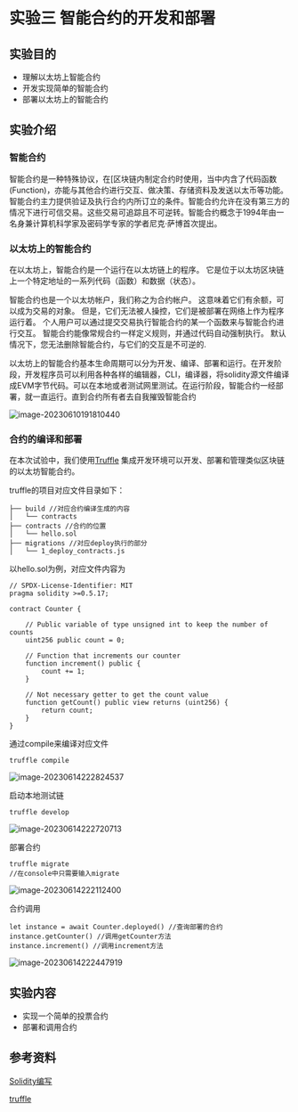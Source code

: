 # 实验三 智能合约的开发和部署

## 实验目的

- 理解以太坊上智能合约
- 开发实现简单的智能合约
- 部署以太坊上的智能合约

## 实验介绍

### 智能合约

智能合约是一种特殊协议，在[区块链内制定合约时使用，当中内含了代码函数 (Function)，亦能与其他合约进行交互、做决策、存储资料及发送以太币等功能。智能合约主力提供验证及执行合约内所订立的条件。智能合约允许在没有第三方的情况下进行可信交易。这些交易可追踪且不可逆转。智能合约概念于1994年由一名身兼计算机科学家及密码学专家的学者尼克·萨博首次提出。

### 以太坊上的智能合约

在以太坊上，智能合约是一个运行在以太坊链上的程序。 它是位于以太坊区块链上一个特定地址的一系列代码（函数）和数据（状态）。

智能合约也是一个以太坊帐户，我们称之为合约帐户。 这意味着它们有余额，可以成为交易的对象。 但是，它们无法被人操控，它们是被部署在网络上作为程序运行着。 个人用户可以通过提交交易执行智能合约的某一个函数来与智能合约进行交互。 智能合约能像常规合约一样定义规则，并通过代码自动强制执行。 默认情况下，您无法删除智能合约，与它们的交互是不可逆的.

以太坊上的智能合约基本生命周期可以分为开发、编译、部署和运行。在开发阶段，开发程序员可以利用各种各样的编辑器，CLI，编译器，将solidity源文件编译成EVM字节代码。可以在本地或者测试网里测试。在运行阶段，智能合约一经部署，就一直运行。直到合约所有者去自我摧毁智能合约

![image-20230610191810440](./fig/lifecycle.png)

### 合约的编译和部署

在本次试验中，我们使用[Truffle](https://trufflesuite.com/docs/truffle/) 集成开发环境可以开发、部署和管理类似区块链的以太坊智能合约。

truffle的项目对应文件目录如下：

```
├── build //对应合约编译生成的内容
│   └── contracts
├── contracts //合约的位置
│   └── hello.sol 
├── migrations //对应deploy执行的部分
│   └── 1_deploy_contracts.js
```



以hello.sol为例，对应文件内容为

```
// SPDX-License-Identifier: MIT
pragma solidity >=0.5.17;

contract Counter {

    // Public variable of type unsigned int to keep the number of counts
    uint256 public count = 0;

    // Function that increments our counter
    function increment() public {
        count += 1;
    }

    // Not necessary getter to get the count value
    function getCount() public view returns (uint256) {
        return count;
    }
}
```

通过compile来编译对应文件

```
truffle compile
```

![image-20230614222824537](./fig/compile.png)

启动本地测试链

```
truffle develop
```

![image-20230614222720713](./fig/netowrk.png)

部署合约

```
truffle migrate
//在console中只需要输入migrate
```

![image-20230614222112400](./fig/deploy.png)

合约调用

```
let instance = await Counter.deployed() //查询部署的合约
instance.getCounter() //调用getCounter方法
instance.increment() //调用increment方法
```

![image-20230614222447919](./fig/call.png)

## 实验内容

- 实现一个简单的投票合约
- 部署和调用合约

## 参考资料

[Solidity编写](https://docs.soliditylang.org/zh/v0.8.17/introduction-to-smart-contracts.html)

[truffle](https://trufflesuite.com/docs/truffle/quickstart/)